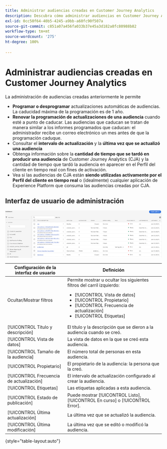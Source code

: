 ```yaml
---
title: Administrar audiencias creadas en Customer Journey Analytics
description: Descubra cómo administrar audiencias en Customer Journey Analytics
exl-id: 0cc50f64-40b5-4245-a9bb-a60fc90f507a
source-git-commit: c851a07a456fa033b37e45a3d182a8fc80988b82
workflow-type: tm+mt
source-wordcount: '275'
ht-degree: 100%

---
```


# Administrar audiencias creadas en Customer Journey Analytics

La administración de audiencias creadas anteriormente le permite

* **Programar o desprogramar** actualizaciones automáticas de audiencias. La caducidad máxima de la programación es de 1 año.
* **Renovar la programación de actualizaciones de una audiencia** cuando esté a punto de caducar. Las audiencias que caducan se tratan de manera similar a los informes programados que caducan: el administrador recibe un correo electrónico un mes antes de que la programación caduque.
* Consultar el **intervalo de actualización** y la **última vez que se actualizó una audiencia**
* Obtenga información sobre la **cantidad de tiempo que se tardó en producir una audiencia** de Customer Journey Analytics (CJA) y la cantidad de tiempo que tardó la audiencia en aparecer en el Perfil del cliente en tiempo real con fines de activación.
* Vea si las audiencias de CJA están **siendo utilizadas activamente por el Perfil del cliente en tiempo real** o (idealmente) cualquier aplicación de Experience Platform que consuma las audiencias creadas por CJA.

## Interfaz de usuario de administración

![](assets/manage.png)

| Configuración de la interfaz de usuario | Definición |
| --- | --- |
| Ocultar/Mostrar filtros | Permite mostrar u ocultar los siguientes filtros del carril izquierdo: <ul><li>[!UICONTROL Vista de datos]</li><li>[!UICONTROL Propietario]</li><li>[!UICONTROL Frecuencia de actualización]</li><li>[!UICONTROL Etiquetas]</li></ul> |
| [!UICONTROL Título y descripción] | El título y la descripción que se dieron a la audiencia cuando se creó. |
| [!UICONTROL Vista de datos] | La vista de datos en la que se creó esta audiencia. |
| [!UICONTROL Tamaño de la audiencia] | El número total de personas en esta audiencia. |
| [!UICONTROL Propietario] | El propietario de la audiencia: la persona que la creó. |
| [!UICONTROL Frecuencia de actualización] | El intervalo de actualización configurado al crear la audiencia. |
| [!UICONTROL Etiquetas] | Las etiquetas aplicadas a esta audiencia. |
| [!UICONTROL Estado de publicación] | Puede mostrar [!UICONTROL Listo], [!UICONTROL En curso] o [!UICONTROL Error]. |
| [!UICONTROL  Última actualización] | La última vez que se actualizó la audiencia. |
| [!UICONTROL Última modificación] | La última vez que se editó o modificó la audiencia. |

{style=&quot;table-layout:auto&quot;}
